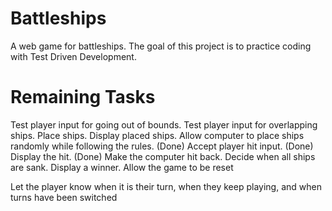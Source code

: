 # Battleships

A web game for battleships. The goal of this project is to practice coding with Test Driven Development.

# Remaining Tasks

Test player input for going out of bounds.
Test player input for overlapping ships.
Place ships.
Display placed ships.
Allow computer to place ships randomly while following the rules.
(Done) Accept player hit input.
(Done) Display the hit.
(Done) Make the computer hit back.
Decide when all ships are sank.
Display a winner.
Allow the game to be reset

Let the player know when it is their turn, when they keep playing, and when turns have been switched
